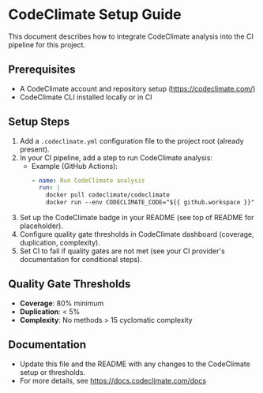 # CodeClimate Setup Guide

This document describes how to integrate CodeClimate analysis into the CI pipeline for this project.

## Prerequisites
- A CodeClimate account and repository setup (https://codeclimate.com/)
- CodeClimate CLI installed locally or in CI

## Setup Steps
1. Add a `.codeclimate.yml` configuration file to the project root (already present).
2. In your CI pipeline, add a step to run CodeClimate analysis:
   - Example (GitHub Actions):
     ```yaml
     - name: Run CodeClimate analysis
       run: |
         docker pull codeclimate/codeclimate
         docker run --env CODECLIMATE_CODE="${{ github.workspace }}" codeclimate/codeclimate analyze
     ```
3. Set up the CodeClimate badge in your README (see top of README for placeholder).
4. Configure quality gate thresholds in CodeClimate dashboard (coverage, duplication, complexity).
5. Set CI to fail if quality gates are not met (see your CI provider's documentation for conditional steps).

## Quality Gate Thresholds
- **Coverage**: 80% minimum
- **Duplication**: < 5%
- **Complexity**: No methods > 15 cyclomatic complexity

## Documentation
- Update this file and the README with any changes to the CodeClimate setup or thresholds.
- For more details, see https://docs.codeclimate.com/docs
